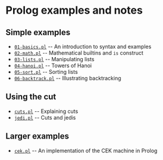 # Prolog examples and notes

## Simple examples 
- [`01-basics.pl`](01-basics.pl) -- An introduction to syntax and examples
- [`02-math.pl`](02-math.pl) -- Mathematical builtins and `is` construct
- [`03-lists.pl`](03-lists.pl) -- Manipulating lists 
- [`04-hanoi.pl`](04-hanoi.pl) -- Towers of Hanoi
- [`05-sort.pl`](05-sort.pl) -- Sorting lists
- [`06-backtrack.pl`](06-backtrack.pl) -- Illustrating backtracking

## Using the cut
- [`cuts.pl`](cuts.pl) -- Explaining cuts
- [`jedi.pl`](jedi.pl) -- Cuts and jedis

## Larger examples 
- [`cek.pl`](cel.pl) -- An implementation of the CEK machine in Prolog
